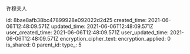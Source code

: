 许穆夫人

id: 8bae8afb38bc47899928e092022d2d25
created_time: 2021-06-06T12:48:09.571Z
updated_time: 2021-06-06T12:48:09.571Z
user_created_time: 2021-06-06T12:48:09.571Z
user_updated_time: 2021-06-06T12:48:09.571Z
encryption_cipher_text: 
encryption_applied: 0
is_shared: 0
parent_id: 
type_: 5